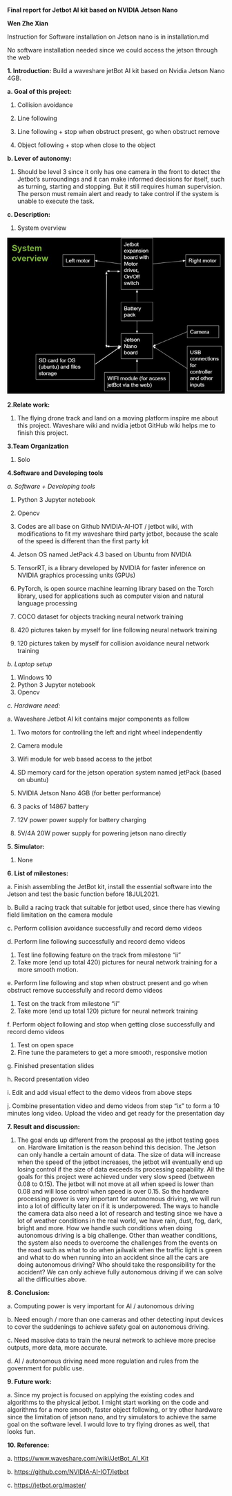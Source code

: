 ﻿**Final report for Jetbot AI kit based on NVIDIA Jetson Nano**
 
 **Wen Zhe Xian**
 
Instruction for Software installation on Jetson nano is in installation.md

No software installation needed since we could access the jetson through the web

**1. Introduction:** Build a waveshare jetBot AI kit based on Nvidia Jetson Nano 4GB.

**a. Goal of this project:**

1. Collision avoidance

2. Line following
3. Line following + stop when obstruct present, go when obstruct remove
4. Object following + stop when close to the object

**b. Lever of autonomy:**

1. Should be level 3 since it only has one camera in the front to detect the Jetbot’s surroundings and it can make informed decisions for itself, such as turning, starting and stopping. But it still requires human supervision. The person must remain alert and ready to take control if the system is unable to execute the task.

**c. Description:**

1. System overview

![](README.001.jpeg)

**2.Relate work:**

1. The flying drone track and land on a moving platform inspire me about this project. Waveshare wiki and nvidia jetbot GitHub wiki helps me to finish this project.

**3.Team Organization**

1. Solo

**4.Software and Developing tools**

*a. Software + Developing tools*

1. Python 3 Jupyter notebook

3. Opencv
4. Codes are all base on Github NVIDIA-AI-IOT / jetbot wiki, with modifications to fit my waveshare third party jetbot, because the scale of the speed is different than the first party kit
5. Jetson OS named JetPack 4.3 based on Ubuntu from NVIDIA
6. TensorRT, is a library developed by NVIDIA for faster inference on NVIDIA graphics processing units (GPUs)
7. PyTorch, is open source machine learning library based on the Torch library, used for applications such as computer vision and natural language processing
8. COCO dataset for objects tracking neural network training
9. 420 pictures taken by myself for line following neural network training
10. 120 pictures taken by myself for collision avoidance neural network training

*b. Laptop setup*

1. Windows 10
2. Python 3 Jupyter notebook
3. Opencv

*c. Hardware need:*

a. Waveshare Jetbot AI kit contains major components as follow

   1. Two motors for controlling the left and right wheel independently
   
   2. Camera module
   3. Wifi module for web based access to the jetbot
   4. SD memory card for the jetson operation system named jetPack (based on ubuntu)
   5. NVIDIA Jetson Nano 4GB (for better performance)
   6. 3 packs of 14867 battery
   7. 12V power power supply for battery charging
   8. 5V/4A 20W power supply for powering jetson nano directly

**5. Simulator:**
1. None

**6. List of milestones:**

a. Finish assembling the JetBot kit, install the essential software into the Jetson and test the basic function before 18JUL2021.

b. Build a racing track that suitable for jetbot used, since there has viewing field limitation on the camera module

c. Perform collision avoidance successfully and record demo videos

d. Perform line following successfully and record demo videos
   1. Test line following feature on the track from milestone “ii”
   2. Take more (end up total 420) pictures for neural network training for a more smooth motion.
   
e. Perform line following and stop when obstruct present and go when obstruct remove successfully and record demo videos
   1. Test on the track from milestone “ii”
   2. Take more (end up total 120) picture for neural network training
   
f. Perform object following and stop when getting close successfully and record demo videos
   1. Test on open space
   2. Fine tune the parameters to get a more smooth, responsive motion

g. Finished presentation slides

h. Record presentation video

i. Edit and add visual effect to the demo videos from above steps

j. Combine presentation video and demo videos from step “ix” to form a 10 minutes long video. Upload the video and get ready for the presentation day

**7. Result and discussion:**

1. The goal ends up different from the proposal as the jetbot testing goes on. Hardware limitation is the reason behind this decision. The Jetson can only handle a certain amount of data. The size of data will increase when the speed of the jetbot increases, the jetbot will eventually end up losing control if the size of data exceeds its processing capability. All the goals for this project were achieved under very slow speed (between 0.08 to 0.15). The jetbot will not move at all when speed is lower than 0.08 and will lose control when speed is over 0.15. So the hardware processing power is very important for autonomous driving, we will run into a lot of difficulty later on if it is underpowered. The ways to handle the camera data also need a lot of research and testing since we have a lot of weather conditions in the real world, we have rain, dust, fog, dark, bright and more. How we handle such conditions when doing autonomous driving is a big challenge. Other than weather conditions, the system also needs to overcome the challenges from the events on the road such as what to do when jailwalk when the traffic light is green and what to do when running into an accident since all the cars are doing autonomous driving? Who should take the responsibility for the accident? We can only achieve fully autonomous driving if we can solve all the difficulties above.

**8. Conclusion:**

a. Computing power is very important for AI / autonomous driving

b. Need enough / more than one cameras and other detecting input devices to cover the suddenings to achieve safety goal on autonomous driving.

c. Need massive data to train the neural network to achieve more precise outputs, more data, more accurate.

d. AI / autonomous driving need more regulation and rules from the government  for public use.

**9. Future work:**

a. Since my project is focused on applying the existing codes and algorithms to the physical jetbot. I might start working on the code and algorithms for a more smooth, faster object following, or try other hardware since the limitation of jetson nano, and try simulators to achieve the same goal on the software level. I would love to try flying drones as well, that looks fun.

**10. Reference:**

a. <https://www.waveshare.com/wiki/JetBot_AI_Kit>

b. <https://github.com/NVIDIA-AI-IOT/jetbot>

c. <https://jetbot.org/master/>
